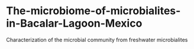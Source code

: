 # The-microbiome-of-microbialites-in-Bacalar-Lagoon-Mexico
Characterization of the microbial community from freshwater microbialites
